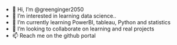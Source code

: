 - 👋 Hi, I’m @greenginger2050
- 👀 I’m interested in learning data science..
- 🌱 I’m currently learning PowerBI, tableau, Python and statistics
- 💞️ I’m looking to collaborate on learning and real projects
- 📫 Reach me on the github portal

<!---
greenginger2050/greenginger2050 is a ✨ special ✨ repository because its `README.md` (this file) appears on your GitHub profile.
You can click the Preview link to take a look at your changes.
--->
